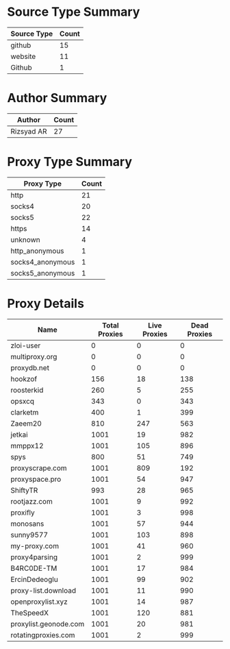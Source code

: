# Source Type Summary

| Source Type | Count |
|-------------|-------|
| github | 15 |
| website | 11 |
| Github | 1 |


# Author Summary

| Author | Count |
|--------|-------|
| Rizsyad AR | 27 |


# Proxy Type Summary

| Proxy Type | Count |
|------------|-------|
| http | 21 |
| socks4 | 20 |
| socks5 | 22 |
| https | 14 |
| unknown | 4 |
| http_anonymous | 1 |
| socks4_anonymous | 1 |
| socks5_anonymous | 1 |


# Proxy Details

| Name | Total Proxies | Live Proxies | Dead Proxies |
|------|---------------|--------------|---------------|
| zloi-user | 0 | 0 | 0 |
| multiproxy.org | 0 | 0 | 0 |
| proxydb.net | 0 | 0 | 0 |
| hookzof | 156 | 18 | 138 |
| roosterkid | 260 | 5 | 255 |
| opsxcq | 343 | 0 | 343 |
| clarketm | 400 | 1 | 399 |
| Zaeem20 | 810 | 247 | 563 |
| jetkai | 1001 | 19 | 982 |
| mmppx12 | 1001 | 105 | 896 |
| spys | 800 | 51 | 749 |
| proxyscrape.com | 1001 | 809 | 192 |
| proxyspace.pro | 1001 | 54 | 947 |
| ShiftyTR | 993 | 28 | 965 |
| rootjazz.com | 1001 | 9 | 992 |
| proxifly | 1001 | 3 | 998 |
| monosans | 1001 | 57 | 944 |
| sunny9577 | 1001 | 103 | 898 |
| my-proxy.com | 1001 | 41 | 960 |
| proxy4parsing | 1001 | 2 | 999 |
| B4RC0DE-TM | 1001 | 17 | 984 |
| ErcinDedeoglu | 1001 | 99 | 902 |
| proxy-list.download | 1001 | 11 | 990 |
| openproxylist.xyz | 1001 | 14 | 987 |
| TheSpeedX | 1001 | 120 | 881 |
| proxylist.geonode.com | 1001 | 20 | 981 |
| rotatingproxies.com | 1001 | 2 | 999 |

